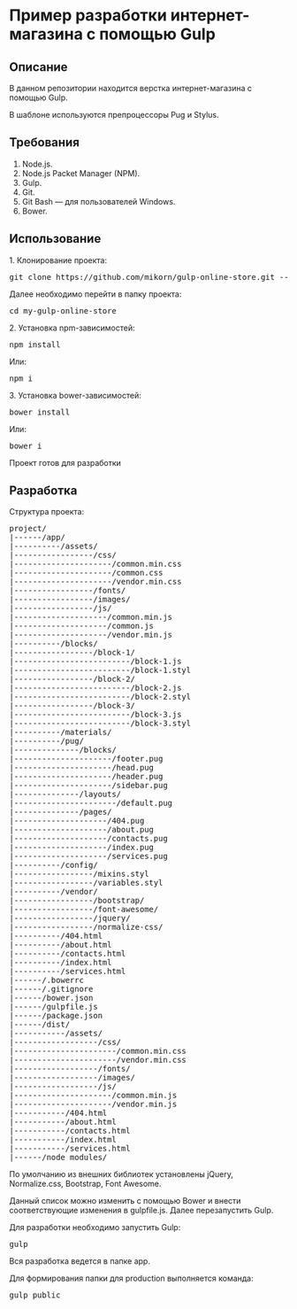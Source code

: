 <h1>Пример разработки интернет-магазина с помощью Gulp</h1>
<h2>Описание</h2>
<p>В данном репозитории находится верстка интернет-магазина с помощью Gulp.</p>
<p>В шаблоне используются препроцессоры Pug и Stylus.</p>
<h2>Требования</h2>
<ol>
  <li>Node.js.</li>
  <li>Node.js Packet Manager (NPM).</li>
  <li>Gulp.</li>
  <li>Git.</li>
  <li>Git Bash &mdash; для пользователей Windows.</li>
  <li>Bower.</li>
</ol>
<h2>Использование</h2>
<p>1. Клонирование проекта:</p>
<pre>git clone https://github.com/mikorn/gulp-online-store.git --depth 1 my-gulp-online-store</pre>
<p>Далее необходимо перейти в папку проекта:</p>
<pre>cd my-gulp-online-store</pre>
<p>2. Установка npm-зависимостей:</p>
<pre>npm install</pre>
<p>Или:</p>
<pre>npm i</pre>
<p>3. Установка bower-зависимостей:</p>
<pre>bower install</pre>
<p>Или:</p>
<pre>bower i</pre>
<p>Проект готов для разработки</p>
<h2>Разработка</h2>
<p>Структура проекта:</p>
<pre>
project/
|------/app/
|----------/assets/
|-----------------/css/
|---------------------/common.min.css
|---------------------/common.css
|---------------------/vendor.min.css
|-----------------/fonts/
|-----------------/images/
|-----------------/js/
|--------------------/common.min.js
|--------------------/common.js
|--------------------/vendor.min.js
|----------/blocks/
|-----------------/block-1/
|-------------------------/block-1.js
|-------------------------/block-1.styl
|-----------------/block-2/
|-------------------------/block-2.js
|-------------------------/block-2.styl
|-----------------/block-3/
|-------------------------/block-3.js
|-------------------------/block-3.styl
|----------/materials/
|----------/pug/
|--------------/blocks/
|---------------------/footer.pug
|---------------------/head.pug
|---------------------/header.pug
|---------------------/sidebar.pug
|--------------/layouts/
|----------------------/default.pug
|--------------/pages/
|--------------------/404.pug
|--------------------/about.pug
|--------------------/contacts.pug
|--------------------/index.pug
|--------------------/services.pug
|----------/config/
|-----------------/mixins.styl
|-----------------/variables.styl
|----------/vendor/
|-----------------/bootstrap/
|-----------------/font-awesome/
|-----------------/jquery/
|-----------------/normalize-css/
|----------/404.html
|----------/about.html
|----------/contacts.html
|----------/index.html
|----------/services.html
|------/.bowerrc
|------/.gitignore
|------/bower.json
|------/gulpfile.js
|------/package.json
|------/dist/
|-----------/assets/
|------------------/css/
|----------------------/common.min.css
|----------------------/vendor.min.css
|------------------/fonts/
|------------------/images/
|------------------/js/
|---------------------/common.min.js
|---------------------/vendor.min.js
|-----------/404.html
|-----------/about.html
|-----------/contacts.html
|-----------/index.html
|-----------/services.html
|------/node_modules/
</pre>
<p>По умолчанию из внешних библиотек установлены jQuery, Normalize.css, Bootstrap, Font Awesome.</p>
<p>Данный список можно изменить с помощью Bower и внести соответствующие изменения в gulpfile.js. Далее перезапустить Gulp.</p>
<p>Для разработки необходимо запустить Gulp:</p>
<pre>gulp</pre>
<p>Вся разработка ведется в папке app.</p>
<p>Для формирования папки для production выполняется команда:</p>
<pre>gulp public</p>
